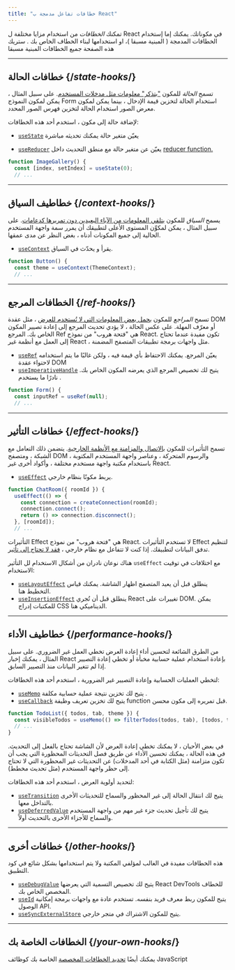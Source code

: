 ```yaml
---
title: "خطافات تفاعل مدمجة ب React"
---
```


<Intro>

 تمكنك *الخطافات* من استخدام مزايا مختلفة  ل React في مكوناتك. يمكنك إما إستخدام الخطافات المدمجة ( المبنية مسبقا )، او استخدامها لبناء الخطاف الخاص بك . ستريك هذه الصفحة جميع الخطافات المبنية مسبقا


</Intro>

---

## خطافات الحالة {/*state-hooks*/}

تسمح *الحالة* للمكون ["بتذكر" معلومات مثل مدخلات المستخدم](/learn/state-a-components-memory). على سبيل المثال ، يمكن لمكون النموذج  Form استخدام الحالة لتخزين قيمة الإدخال ، بينما يمكن لمكون معرض الصور استخدام الحالة لتخزين فهرس الصور المحدد.

لإضافة حالة إلى مكون ، استخدم أحد هذه الخطافات:

* [`useState`](/reference/react/useState) يعيّن متغير حالة يمكنك تحديثه مباشرة

* [`useReducer`](/reference/react/useReducer) يعيّن عن متغير حالة مع منطق التحديث داخل  [reducer function.](/learn/extracting-state-logic-into-a-reducer)

```js
function ImageGallery() {
  const [index, setIndex] = useState(0);
  // ...
```

---

## خطاطيف السياق {/*context-hooks*/}

يسمح *السياق* للمكون [بتلقي المعلومات من الآباء البعيدين دون تمريرها كدعامات](/learn/passing-props-to-a-component). على سبيل المثال ، يمكن لمكوِّن المستوى الأعلى لتطبيقك أن يمرر سمة واجهة المستخدم الحالية إلى جميع المكونات أدناه ، بغض النظر عن مدى عمقها.


* [`useContext`](/reference/react/useContext) يقرأ و يحدّث في السياق.

```js
function Button() {
  const theme = useContext(ThemeContext);
  // ...
```

---

## الخطافات المرجع {/*ref-hooks*/}

تسمح *المراجع* للمكون [بحمل بعض المعلومات التي لا تُستخدم للعرض](/learn/referencing-values-with-refs) ، مثل عقدة DOM أو معرّف المهلة.
 على عكس الحالة ، لا يؤدي تحديث المرجع إلى إعادة تصيير المكون الخاص بك. المرجع Ref هي "فتحة هروب" من نموذج React. تكون مفيدة عندما تحتاج إلى العمل مع أنظمة غير React ، مثل واجهات برمجة تطبيقات المتصفح المضمنة.


* [`useRef`](/reference/react/useRef) يعيّن المرجع. يمكنك الاحتفاظ بأي قيمة فيه ، ولكن غالبًا ما يتم استخدامه لاحتواء عقدة DOM
* [`useImperativeHandle`](/reference/react/useImperativeHandle) يتيح لك تخصيص المرجع الذي يعرضه المكون الخاص بك. نادرًا ما يستخدم .

```js
function Form() {
  const inputRef = useRef(null);
  // ...
```

---

## خطافات التأثير {/*effect-hooks*/}

تسمح التأثيرات للمكون [بالاتصال والمزامنة مع الأنظمة الخارجية](/learn/synchronizing-with-effects). يتضمن ذلك التعامل مع الشبكة ، ومتصفح DOM ، والرسوم المتحركة ، وعناصر واجهة المستخدم المكتوبة باستخدام مكتبة واجهة مستخدم مختلفة ، وأكواد أخرى غير React.


* [`useEffect`](/reference/react/useEffect) يربط مكونًا بنظام خارجي.

```js
function ChatRoom({ roomId }) {
  useEffect(() => {
    const connection = createConnection(roomId);
    connection.connect();
    return () => connection.disconnect();
  }, [roomId]);
  // ...
```

التأثيرات Effect هي "فتحة هروب" من نموذج React. لا تستخدم التأثيرات Effect لتنظيم تدفق البيانات لتطبيقك. إذا كنت لا تتفاعل مع نظام خارجي ، [فقد لا تحتاج إلى تأثير](/learn/you-might-not-need-an-effect).


هناك نوعان نادران من أشكال الاستخدام لل التأثير  `useEffect` مع اختلافات في توقيت الاستخدام:

* [`useLayoutEffect`](/reference/react/useLayoutEffect) ينطلق قبل أن يعيد المتصفح اظهار الشاشة. يمكنك قياس التخطيط هنا.
* [`useInsertionEffect`](/reference/react/useInsertionEffect) ينطلق قبل أن تُجري React تغييرات على DOM. يمكن للمكتبات إدراج CSS الديناميكي هنا.

---

## خطاطيف الأداء {/*performance-hooks*/}

من الطرق الشائعة لتحسين أداء إعادة العرض تخطي العمل غير الضروري. على سبيل المثال ، يمكنك إخبار React بإعادة استخدام عملية حسابية مخبأة أو تخطي إعادة التصيير إذا لم تتغير البيانات منذ التصيير السابق.

لتخطي العمليات الحسابية وإعادة التصيير غير الضرورية ، استخدم أحد هذه الخطافات:


- [`useMemo`](/reference/react/useMemo) يتيح لك تخزين نتيجة عملية حسابية مكلفة .
- [`useCallback`](/reference/react/useCallback) يتيح لك تخزين تعريف وظيفة function  قبل تمريره إلى مكون محسن.

```js
function TodoList({ todos, tab, theme }) {
  const visibleTodos = useMemo(() => filterTodos(todos, tab), [todos, tab]);
  // ...
}
```

في بعض الأحيان ، لا يمكنك تخطي إعادة العرض لأن الشاشة تحتاج بالفعل إلى التحديث. في هذه الحالة ، يمكنك تحسين الأداء عن طريق فصل التحديثات المحظورة التي يجب أن تكون متزامنة (مثل الكتابة في أحد المدخلات) عن التحديثات غير المحظورة التي لا تحتاج إلى حظر واجهة المستخدم (مثل تحديث مخطط).

لتحديد أولوية العرض ، استخدم أحد هذه الخطافات:

- [`useTransition`](/reference/react/useTransition) يتيح لك انتقال الحالة إلى غير المحظور والسماح للتحديثات الأخرى بالتداخل معها.
- [`useDeferredValue`](/reference/react/useDeferredValue) يتيح لك تأجيل تحديث جزء غير مهم من واجهة المستخدم والسماح للأجزاء الأخرى بالتحديث أولاً.

---

## خطافات أخرى {/*other-hooks*/}

هذه الخطافات مفيدة في الغالب لمؤلفي المكتبة ولا يتم استخدامها بشكل شائع في كود التطبيق.

- [`useDebugValue`](/reference/react/useDebugValue) يتيح لك تخصيص التسمية التي يعرضها React DevTools للخطاف المخصص الخاص بك.
- [`useId`](/reference/react/useId) يتيح للمكون ربط معرف فريد بنفسه. تستخدم عادة مع واجهات برمجة إمكانية الوصول API.
- [`useSyncExternalStore`](/reference/react/useSyncExternalStore) يتيح للمكون الاشتراك في متجر خارجي.

---

## الخطافات الخاصة بك {/*your-own-hooks*/}

 يمكنك أيضًا [تحديد الخطافات المخصصة](/learn/reusing-logic-with-custom-hooks#extracting-your-own-custom-hook-from-a-component) الخاصة بك كوظائف JavaScript
